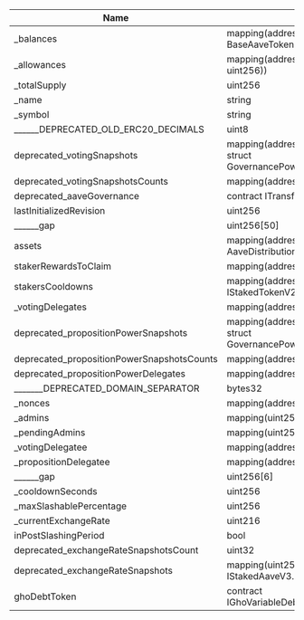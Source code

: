 | Name                                       | Type                                                                                | Slot | Offset | Bytes | Contract                                             |
|--------------------------------------------|-------------------------------------------------------------------------------------|------|--------|-------|------------------------------------------------------|
| _balances                                  | mapping(address => struct BaseAaveToken.DelegationAwareBalance)                     | 0    | 0      | 32    | src/flattened/StakedAaveV3Flattened.sol:StakedAaveV3 |
| _allowances                                | mapping(address => mapping(address => uint256))                                     | 1    | 0      | 32    | src/flattened/StakedAaveV3Flattened.sol:StakedAaveV3 |
| _totalSupply                               | uint256                                                                             | 2    | 0      | 32    | src/flattened/StakedAaveV3Flattened.sol:StakedAaveV3 |
| _name                                      | string                                                                              | 3    | 0      | 32    | src/flattened/StakedAaveV3Flattened.sol:StakedAaveV3 |
| _symbol                                    | string                                                                              | 4    | 0      | 32    | src/flattened/StakedAaveV3Flattened.sol:StakedAaveV3 |
| ______DEPRECATED_OLD_ERC20_DECIMALS        | uint8                                                                               | 5    | 0      | 1     | src/flattened/StakedAaveV3Flattened.sol:StakedAaveV3 |
| deprecated_votingSnapshots                 | mapping(address => mapping(uint256 => struct GovernancePowerWithSnapshot.Snapshot)) | 6    | 0      | 32    | src/flattened/StakedAaveV3Flattened.sol:StakedAaveV3 |
| deprecated_votingSnapshotsCounts           | mapping(address => uint256)                                                         | 7    | 0      | 32    | src/flattened/StakedAaveV3Flattened.sol:StakedAaveV3 |
| deprecated_aaveGovernance                  | contract ITransferHook                                                              | 8    | 0      | 20    | src/flattened/StakedAaveV3Flattened.sol:StakedAaveV3 |
| lastInitializedRevision                    | uint256                                                                             | 9    | 0      | 32    | src/flattened/StakedAaveV3Flattened.sol:StakedAaveV3 |
| ______gap                                  | uint256[50]                                                                         | 10   | 0      | 1600  | src/flattened/StakedAaveV3Flattened.sol:StakedAaveV3 |
| assets                                     | mapping(address => struct AaveDistributionManager.AssetData)                        | 60   | 0      | 32    | src/flattened/StakedAaveV3Flattened.sol:StakedAaveV3 |
| stakerRewardsToClaim                       | mapping(address => uint256)                                                         | 61   | 0      | 32    | src/flattened/StakedAaveV3Flattened.sol:StakedAaveV3 |
| stakersCooldowns                           | mapping(address => struct IStakedTokenV2.CooldownSnapshot)                          | 62   | 0      | 32    | src/flattened/StakedAaveV3Flattened.sol:StakedAaveV3 |
| _votingDelegates                           | mapping(address => address)                                                         | 63   | 0      | 32    | src/flattened/StakedAaveV3Flattened.sol:StakedAaveV3 |
| deprecated_propositionPowerSnapshots       | mapping(address => mapping(uint256 => struct GovernancePowerWithSnapshot.Snapshot)) | 64   | 0      | 32    | src/flattened/StakedAaveV3Flattened.sol:StakedAaveV3 |
| deprecated_propositionPowerSnapshotsCounts | mapping(address => uint256)                                                         | 65   | 0      | 32    | src/flattened/StakedAaveV3Flattened.sol:StakedAaveV3 |
| deprecated_propositionPowerDelegates       | mapping(address => address)                                                         | 66   | 0      | 32    | src/flattened/StakedAaveV3Flattened.sol:StakedAaveV3 |
| _______DEPRECATED_DOMAIN_SEPARATOR         | bytes32                                                                             | 67   | 0      | 32    | src/flattened/StakedAaveV3Flattened.sol:StakedAaveV3 |
| _nonces                                    | mapping(address => uint256)                                                         | 68   | 0      | 32    | src/flattened/StakedAaveV3Flattened.sol:StakedAaveV3 |
| _admins                                    | mapping(uint256 => address)                                                         | 69   | 0      | 32    | src/flattened/StakedAaveV3Flattened.sol:StakedAaveV3 |
| _pendingAdmins                             | mapping(uint256 => address)                                                         | 70   | 0      | 32    | src/flattened/StakedAaveV3Flattened.sol:StakedAaveV3 |
| _votingDelegatee                           | mapping(address => address)                                                         | 71   | 0      | 32    | src/flattened/StakedAaveV3Flattened.sol:StakedAaveV3 |
| _propositionDelegatee                      | mapping(address => address)                                                         | 72   | 0      | 32    | src/flattened/StakedAaveV3Flattened.sol:StakedAaveV3 |
| ______gap                                  | uint256[6]                                                                          | 73   | 0      | 192   | src/flattened/StakedAaveV3Flattened.sol:StakedAaveV3 |
| _cooldownSeconds                           | uint256                                                                             | 79   | 0      | 32    | src/flattened/StakedAaveV3Flattened.sol:StakedAaveV3 |
| _maxSlashablePercentage                    | uint256                                                                             | 80   | 0      | 32    | src/flattened/StakedAaveV3Flattened.sol:StakedAaveV3 |
| _currentExchangeRate                       | uint216                                                                             | 81   | 0      | 27    | src/flattened/StakedAaveV3Flattened.sol:StakedAaveV3 |
| inPostSlashingPeriod                       | bool                                                                                | 81   | 27     | 1     | src/flattened/StakedAaveV3Flattened.sol:StakedAaveV3 |
| deprecated_exchangeRateSnapshotsCount      | uint32                                                                              | 81   | 28     | 4     | src/flattened/StakedAaveV3Flattened.sol:StakedAaveV3 |
| deprecated_exchangeRateSnapshots           | mapping(uint256 => struct IStakedAaveV3.ExchangeRateSnapshot)                       | 82   | 0      | 32    | src/flattened/StakedAaveV3Flattened.sol:StakedAaveV3 |
| ghoDebtToken                               | contract IGhoVariableDebtTokenTransferHook                                          | 83   | 0      | 20    | src/flattened/StakedAaveV3Flattened.sol:StakedAaveV3 |
